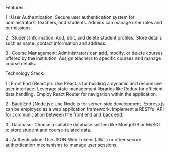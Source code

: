 
Features:

1 : User Authentication:
Secure user authentication system for administrators, teachers, and students.
Admins can manage user roles and permissions.

2 : Student Information:
Add, edit, and delete student profiles.
Store details such as name, contact information and address.

3 : Course Management:
Administrators can add, modify, or delete courses offered by the institution.
Assign teachers to specific courses and manage course details.

Technology Stack:

1 : Front End (React.js):
Use React.js for building a dynamic and responsive user interface.
Leverage state management libraries like Redux for efficient data handling.
Employ React Router for navigation within the application.

2 : Back End (Node.js):
Use Node.js for server-side development.
Express.js can be employed as a web application framework.
Implement a RESTful API for communication between the front end and back end.

3 : Database:
Choose a suitable database system like MongoDB or MySQL to store student and course-related data.

4 : Authentication:
Use JSON Web Tokens (JWT) or other secure authentication mechanisms to manage user sessions.
